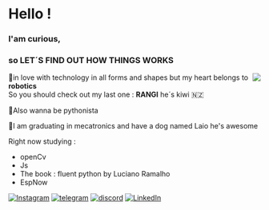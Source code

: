 
# Hello !
  ### I'am curious, 
  ### so LET´S FIND OUT HOW THINGS WORKS 
  <img align="right" align="top"  src="https://github-readme-stats.vercel.app/api/top-langs/?username=DinossauroBebado&langs_count=7&theme=Default"/>
  
  🤖in love with technology in all forms and shapes but my heart belongs to **robotics** 
  <br>So you should check out my last one : **RANGI** he´s kiwi :new_zealand:

  🐍Also wanna be pythonista  <br>

  🐶I am graduating in mecatronics and have a dog named Laio he's awesome

  Right now studying : 
  - openCv 
  - Js
  - The book : fluent python by Luciano Ramalho 
  - EspNow 
  
[![Instagram](https://img.shields.io/badge/Instagram-E4405F?style=for-the-badge&logo=instagram&logoColor=white)](https://www.instagram.com/dinossauro.bebado/)
[![telegram](https://img.shields.io/badge/Telegram-2CA5E0?style=for-the-badge&logo=telegram&logoColor=white)](https://t.me/DinossauroBebado)
[![discord](https://img.shields.io/badge/Discord-7289DA?style=for-the-badge&logo=discord&logoColor=white)](https://discordapp.com/users/Dinossauro.Bebado/)
[![LinkedIn](https://img.shields.io/badge/LinkedIn-0077B5?style=for-the-badge&logo=linkedin&logoColor=white)](https://www.linkedin.com/in/guilherme-pires-silva-6b11811b7/)
  
  

  








